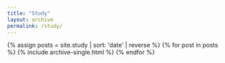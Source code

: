 ```yaml
---
title: "Study"
layout: archive
permalink: /study/
---
```


{% assign posts = site.study | sort: 'date' | reverse %}
{% for post in posts %}
  {% include archive-single.html %}
{% endfor %}